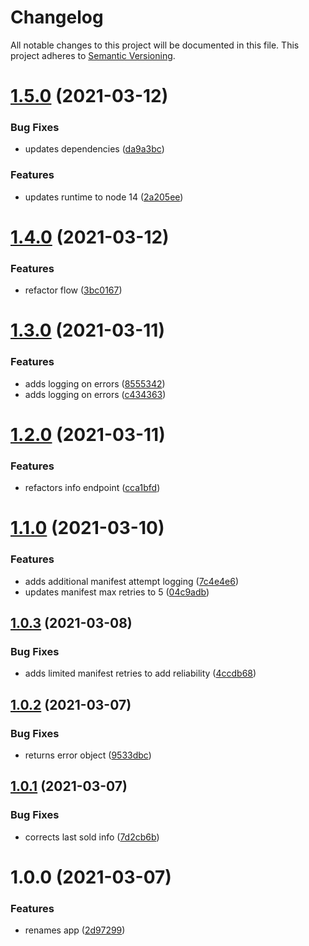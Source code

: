 # Changelog
All notable changes to this project will be documented in this file.
This project adheres to [Semantic Versioning](https://semver.org/spec/v2.0.0.html).

# [1.5.0](https://github.com/cujarrett/banshee-44-mods-backend/compare/v1.4.0...v1.5.0) (2021-03-12)


### Bug Fixes

* updates dependencies ([da9a3bc](https://github.com/cujarrett/banshee-44-mods-backend/commit/da9a3bc0cde16eb2d5329d33910d44e3606ffcc1))


### Features

* updates runtime to node 14 ([2a205ee](https://github.com/cujarrett/banshee-44-mods-backend/commit/2a205eed060ecf6c748374eaca49e52e8f45a4bb))

# [1.4.0](https://github.com/cujarrett/banshee-44-mods-backend/compare/v1.3.0...v1.4.0) (2021-03-12)


### Features

* refactor flow ([3bc0167](https://github.com/cujarrett/banshee-44-mods-backend/commit/3bc016770f6340294959c91788e724f3e718c20e))

# [1.3.0](https://github.com/cujarrett/banshee-44-mods-backend/compare/v1.2.0...v1.3.0) (2021-03-11)


### Features

* adds logging on errors ([8555342](https://github.com/cujarrett/banshee-44-mods-backend/commit/85553424cbd70bee41f972fc7a0aedee039e169d))
* adds logging on errors ([c434363](https://github.com/cujarrett/banshee-44-mods-backend/commit/c43436309a03f8d99f4127fa5c05927c69fb808f))

# [1.2.0](https://github.com/cujarrett/banshee-44-mods-backend/compare/v1.1.0...v1.2.0) (2021-03-11)


### Features

* refactors info endpoint ([cca1bfd](https://github.com/cujarrett/banshee-44-mods-backend/commit/cca1bfdc4fbbb32aa72c1ca99a878a9442be0f79))

# [1.1.0](https://github.com/cujarrett/banshee-44-mods-backend/compare/v1.0.3...v1.1.0) (2021-03-10)


### Features

* adds additional manifest attempt logging ([7c4e4e6](https://github.com/cujarrett/banshee-44-mods-backend/commit/7c4e4e614d523011394ed3b45652941deda1db71))
* updates manifest max retries to 5 ([04c9adb](https://github.com/cujarrett/banshee-44-mods-backend/commit/04c9adbdc411867d612cd8a61712adc13749b177))

## [1.0.3](https://github.com/cujarrett/banshee-44-mods-backend/compare/v1.0.2...v1.0.3) (2021-03-08)


### Bug Fixes

* adds limited manifest retries to add reliability ([4ccdb68](https://github.com/cujarrett/banshee-44-mods-backend/commit/4ccdb684721441cc1480f1b1bb98c463d95a6ac3))

## [1.0.2](https://github.com/cujarrett/banshee-44-mods-backend/compare/v1.0.1...v1.0.2) (2021-03-07)


### Bug Fixes

* returns error object ([9533dbc](https://github.com/cujarrett/banshee-44-mods-backend/commit/9533dbcb43cfde4691aaf9f85a8585be86be7d33))

## [1.0.1](https://github.com/cujarrett/banshee-44-mods-backend/compare/v1.0.0...v1.0.1) (2021-03-07)


### Bug Fixes

* corrects last sold info ([7d2cb6b](https://github.com/cujarrett/banshee-44-mods-backend/commit/7d2cb6bdd3aad2d99b1b96caa66288d462785ee2))

# 1.0.0 (2021-03-07)


### Features

* renames app ([2d97299](https://github.com/cujarrett/banshee-44-mods-backend/commit/2d972999f482ca7802828f147f4692d46d3a6cbd))
